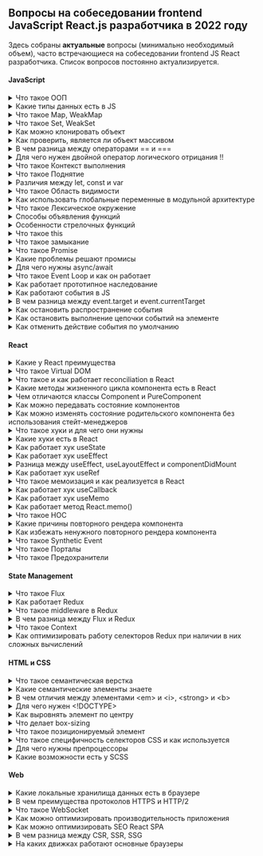 ## Вопросы на собеседовании frontend JavaScript React.js разработчика в 2022 году

Здесь собраны **актуальные** вопросы (минимально необходимый объем), часто встречающиеся на собеседовании frontend JS React разработчика.
Список вопросов постоянно актуализируется.

#### JavaScript

<details><summary>Что такое ООП</summary>
<br/>

Общий принцип ООП заключается в разделении задач и ответственностей по сущностям.
Сущности создаются в коде как объекты. При этом каждая из них объединяет некую информацию (*свойства*) и действия (*методы*), которые может выполнять.

Ключевые принципы ООП:
1. **Наследование** – это возможность создавать классы на основе других классов. С помощью этого принципа можно определять родительский класс (с нужными свойствами и методами), а затем дочерний класс, который будет наследовать от родителя все свойства и методы.
2. **Инкапсуляция** — это размещение в одном компоненте данных и методов, которые с ними работают. Обеспечивает механизм сокрытия, позволяющий разграничивать доступ к различным компонентам программы.
3. **Абстракция** — это использование только значимых характеристик объекта, которые с достаточной точностью представляют его в данной системе, исключая из рассмотрения незначимые.
4. **Полиморфизм** — это механизм, позволяющий использовать один и тот же участок программы с различными типами в различных контекстах. Отражает способность сущностей возвращать разные значения, в зависимости от типов данных.
    - переменные, меняющие свое значение на значение другого типа;
    - объекты, обладающие свойствами, которые могут менять значение текущего типа на значение другого типа;
    - функции, принимающие аргументы различных типов.

</details>

<details><summary>Какие типы данных есть в JS</summary>
<br/>

**Примитивы** (примитивный тип данных) - это данные, которые не являются объектом и не имеют методов. Все примитивы неизменяемы (*immutable*).

В JS есть 7 примитивных типов данных:

1. **number** - используется как для целых, так и для дробных чисел.
Существуют специальные числовые значения `Infinity` (бесконечность) и `NaN` (not a number), также принадлежащие типу `number`.
2. **bigint** - содержит числа больше, чем 2<sup>53</sup> (или меньше, чем -2<sup>53</sup>), которые не может содержать тип `number`.
Чтобы создать значение типа `bigint`, необходимо добавить `n` в конец числового литерала.
3. **string** - строка.
4. **boolean** - логический тип данных, который может содержать одно из двух значений `true` или `false`.
5. **null** - тип данных, состоящий из единственного значения `null`, которое имеет смысл "*ничего*". 
Результат `typeof null == "object"` – это официально признанная ошибка в языке, которая сохраняется для совместимости.
6. **undefined** - тип данных, состоящий из одного единственного значения `undefined`, которое имеет смысл "*значение не присвоено*".
7. **symbol** - представляет собой уникальный идентификатор.

За исключением `null` и `undefined`, все примитивные значения имеют объектный аналог, который оборачивает значение примитивного типа: `String`, `Number`, `Boolean`, `Symbol`, которые, в свою очередь, имеют соответствующие методы. 

[Подробнее](https://developer.mozilla.org/ru/docs/Glossary/Primitive)

8. **object** - используется для коллекций данных и для объявления более сложных сущностей (функции, массивы и т.д.).

    `object` относится к ссылочному (*reference*) типу данных и содержит ссылку на ячейку в памяти, где непосредственно записаны данные. Эти данные, в отличие от примитивов, изменяемы (*mutable*).

[Подробнее](https://learn.javascript.ru/object)

</details>

<details><summary>Что такое Map, WeakMap</summary>
<br/>

1. **Объект `Map`** содержит *коллекцию* пар ключ-значение и запоминает исходный порядок вставки ключей. Главное отличие `Map` от `Object` в том, что `Map` позволяет использовать ключи любого типа. Объект `Map` - *итерируемый*.

Обход элементов `Map`:
```javascript
// перебор по элементам ключ/значение:
for (let item of myMap) console.log(item)
// перебор по ключам:
for (let item of myMap.keys()) console.log(item)
// перебор по значениям:
for (let item of myMap.values()) console.log(item)
// либо при помощи forEach:
myMap.forEach((value, key, map) => console.log(`${key}: ${value}`))
```
Преобразование из Object в Map:
```javascript
let myMap = new Map(Object.entries(myObj))
```
Преобразование Map в Object:
```javascript
let myObj = Object.fromEntries(myMap)
```

2. **Объект `WeakMap`** — это *коллекция* пар ключ-значение. В качестве ключей могут быть использованы ***только объекты***, а значения могут быть произвольных типов.
Ссылки на ключи-объекты в `WeakMap` являются *слабыми*, то есть если на объект, хранимый в `WeakMap` нет ни одной внешней ссылки, то сборщик мусора удалит эту пару.
Также это означает, что `WeakMap` не итерируем, так как нет возможности получить список текущих хранимых в `WeakMap` объектов. 

</details>

<details><summary>Что такое Set, WeakSet</summary>
<br/>

1. **Объекты `Set`** представляют *коллекции* значений, по которым можно выполнить обход в порядке вставки элементов. Значения всех элементов в Set ***уникальны***, то есть могут присутствовать только в одном экземпляре. Объект `Set` - *итерируемый*.

Обход элементов `Set`:
```javascript
for (let item of mySet) console.log(item)
// либо при помощи forEach:
mySet.forEach(value => console.log(value))
```
Преобразование из Array в Set:
```javascript
let mySet = new Set([1,2,3,4])
```
Преобразование Set в Array:
```javascript
let myArr = Array.from(mySet)
// либо с помощью spread оператора:
myArr2 = [...mySet]
```

2. **Объект `WeakSet`** - это *коллекция*, элементами которой могут быть ***только объекты***. Каждый объект может быть добавлен в `WeakSet` только один раз. 
Ссылки на эти объекты в `WeakSet` являются *слабыми*, то есть если на объект, хранимый в `WeakSet` нет ни одной внешней ссылки, то сборщик мусора удалит этот объект.
Также это означает, что `WeakSet` не итерируем, так как нет возможности получить список текущих хранимых в `WeakSet` объектов.   

</details>

<details><summary>Как можно клонировать объект</summary>
<br/>

1. Использовать метод `Object.assign()`:
```javascript
const cloneObj = Object.assign({}, originObj)
```
2. Использовать `spread` оператор `...`:
```javascript
const cloneObj = {...originObj}
```

Но эти подходы не позволяют выполнить глубокое клонирование. Поэтому, если нужно клонировать объект со вложенными объектами, можно:

3. Использовать метод какой-либо библиотеки, например `_.cloneDeep()` из JavaScript-библиотеки `lodash`
4. Cделать это средствами встроенного объекта JSON:
```javascript
const cloneObj = JSON.parse(JSON.stringify(originObj))
```

`JSON` является независимой от языка спецификацией для данных, поэтому `JSON.stringify` пропускает некоторые специфические свойства объектов JavaScript, а именно:
- Свойства-функции (методы)
- Символьные ключи и значения
- Свойства, содержащие `undefined`

</details>

<details><summary>Как проверить, является ли объект массивом</summary>
<br/>

Для этого можно использовать встроенный метод `Array.isArray()`

</details>

<details><summary>В чем разница между операторами == и ===</summary>
<br/>

Разница между оператором `==` (абстрактное или нестрогое равенство) и оператором `===` (строгое равенство) состоит в том, что первый сравнивает значения после их преобразования или приведения к одному типу, а второй — без такого преобразования.

</details>

<details><summary>Для чего нужен двойной оператор логического отрицания !!</summary>
<br/>

Двойной восклицательный знак позволяет конвертировать любое выражение в логическое значение.
Если выражение, с точки зрения JS, истинно — после обработки его двойным восклицательным знаком будет возвращено `true`. В противном случае будет возвращено `false`.
```javascript
!!null            // false
!!undefined       // false
!!false           // false
!!true            // true
!!""              // false
!!"string"        // true
!!0               // false
!!1               // true
!!{}              // true
!![]              // true
```

</details>

<details><summary>Что такое Контекст выполнения</summary>
<br/>

**Контекст выполнения** (*Execution context*) – специальная внутренняя структура данных, которая содержит информацию, необходимую для отслеживания хода выполнения связанного с ним кода. 

Виды контекста в JavaScript:
1. Глобальный контекст (*Global execution context*), с которого начинается исполнение скрипта
2. Контекст выполнения вызова (*Calling execution context*) - начинается с момента входа в тело функции

Один вызов функции имеет ровно один контекст выполнения, связанный с ним. При этом в  каждый момент времени в Javascript активен только один контекст выполнения.
Поэтому Javascript называют *однопоточным*, имея ввиду, что только одна инструкция исполняется в каждый момент времени.

Браузеры отслеживают контекст выполнения с помощью *стека выполнения*.

**Стек выполнения** (*стек вызовов*, *call stack*) - это структура данных, которая используется для хранения контекстов выполнения, создаваемых в ходе работы кода. 
Стек выполнения действует по принципу "*первый вошедший уходит последним*" (*Last In First Out*, *LIFO*), то есть последний объект, добавленный на стек, окажется на его вершине и будет предоставлен первым при извлечении объекта. Добавлять объекты можно только на вершину стека, и удалять их можно только с вершины.

Активный контекст выполнения находится на вершине стека. Он снимается со стека, когда выполнение кода активного контекста завершается, и выполнение продолжается в коде предыдущего контекста, который перемещается на вершину стека.

Каждый контекст выполнения содержит в себе следующие компоненты состояния:
- `LexicalEnvironment` (*Лексическое окружение*), которое содержит переменные и функции и используется для сопоставления идентификаторов (ссылок) внутри контекста выполнения (т.е. идентификаторы в лексическом окружении — это имена сущностей, таких как переменные и функции)
- `VariableEnvironment` (*Окружение переменных*) - таблица, связанная с лексическим окружением, в которой в качестве ключей занесены все имена переменных, используемые в инструкциях объявления переменных.
- `ThisBinding` -  значение `this`, связанное с этим контекстом выполнения.

</details>

<details><summary>Что такое Поднятие</summary>
<br/>

**Поднятие** (*Hoisting*) - это ***механизм выделения памяти*** для объявлений функций и переменных в *стадии создания* (*creation phase*) *контекста выполнения*.

> JavaScript *поднимает* ***только*** объявления, а не инициализацию.

</details>

<details><summary>Различия между let, const и var</summary>
<br/>

|                                       | **var**                       | **let** | **const** |
|--------------------------------------:|-------------------------------|---------|-----------|
| **область видимости**                 | функциональная                | блочная | блочная   |
| **можно объявлять заново**            | да                            | нет     | нет       |
| **можно обновлять**                   | да                            | да      | нет       |
| **поднимается (hoisting)**            | да                            | да      | да        |
| **инициализируется при поднятии**     | как `undefined`               | нет     | нет       |
| **можно объявлять без инициализации** | да                            | да      | нет       |

</details>

<details><summary>Что такое Область видимости</summary>
<br/>

**Область видимости** (*Scope*) — это набор правил для хранения и поиска переменных и функций по их идентификатору. Область видимости ***определяет доступность переменных*** в текущем контексте выполнения.

Области видимости могут быть многоуровневыми, при этом действует правило: дочерние области имеют доступ к родительским областям, но не наоборот.

В процессе движения от дочернего окружения к родительскому, области видимости складываются в *цепочку областей видимости* (*Scope Chain*).

Типы областей видимости:
1. **Глобальная область видимости** — переменные и функции, объявленные в *глобальном контексте выполнения*, имеют глобальную область видимости и доступны из любого места в коде (не актуально для *модульной* архитектуры кода).
2. **Локальные области видимости:**
- **Функциональная область видимости** (область видимости функции) — переменные, функции и параметры, объявленные внутри функции, доступны только внутри этой функции.
- **Блочная область видимости** — переменные (объявленные с помощью ключевых слов `let` и `const`) внутри блока `{ }`, доступны только внутри него.
3. **Модульная область видимости** - частные переменные (которые не экспортируются) доступны только внутри модуля (*ES6 modules*).

Область видимости — это механизм *инкапсуляции* для блоков кода, функций и модулей.

</details>

<details><summary>Как использовать глобальные переменные в модульной архитектуре</summary>
<br/>

1. С помощью *DefinePlugin* для webpack
2. Объявлять *переменные окружения* (*Environment Variables*) в файле `.env`

</details>

<details><summary>Что такое Лексическое окружение</summary>
<br/>

**Лексическое окружение** - это специальный внутренний объект `LexicalEnvironment`, который создается при ***вызове*** функции. Все аргументы, локальные функции и переменные являются свойствами этого объекта. Процесс инициализации выполняется в том же порядке, что и для *глобального объекта*, который, является частным случаем лексического окружения.

Лексическое окружение состоит из таблицы символов и ссылки на *внешнее лексическое окружение* (`null` для глобального окружения, т.к. глобальное окружение не имеет внешнего окружения):

1. `Environment Record` (*record*) – объект, в котором как свойства хранятся значения всех локальных переменных (а также некоторая другая информация, такая как значение `this`).
2. `[[Scope]]` (*outer*) – ссылка на *внешнее лексическое окружение* – то есть то, которое соответствует коду снаружи от текущих фигурных скобок.

Объекты `LexicalEnvironment` и `Scope` являются внутренними служебными объектами, они скрыты от прямого доступа.

Каждый *контекст выполнения* имеет лексическое окружение, которое  хранит переменные и их значения, а также имеет ссылку на *внешнее окружение*. 
Лексическим окружением может быть:
- Глобальное окружение (*Global environment*)
- Окружение модуля
- Окружение функции (созданное в процессе её вызова).

Новое лексическое окружение создаётся для ***каждого*** нового *контекста выполнения*.

</details>

<details><summary>Способы объявления функций</summary>
<br/>

1. **Function Declaration** (*объявление функции*) - "классическое" объявление функции. Объявляется отдельной конструкцией в основном потоке кода посредством служебного слова `function`. 
```javascript
function sum(a, b) {
  return a + b;
}
```
2. **Function Expression** (*функциональное выражение*) - функция, созданная внутри другого выражения или синтаксической конструкции. Такая функция может быть *анонимной*.
```javascript
let sum = function(a, b) {
  return a + b;
}
```
> Анонимные функции чаще всего используются в качестве функций обратных вызовов (*callback*), но лучшей практикой считается использование *именованных* функций.

Важное отличие *Function Expression* от *Function Declaration* в том, ***когда*** создается функция движком JS:
- *Function Declaration* обрабатываются перед выполнением блока кода. Они видны во всём блоке.
- *Function Expression* создаются только когда поток выполнения достигает их.
3. **Arrow Function** (*стрелочная функция*) - имеет более короткий синтаксис и особую лексику `this`. Стрелочные функции *анонимны*.
```javascript
let func = (a, b) => a + b
```
4. **IIFE** (*Immediately Invoked Function Expression*, *немедленно вызываемое функциональное выражение*) - способ функционального выражения, не засоряющего внешнюю область видимости, т.к. функция обрабатывается и вызывается сразу, когда поток выполнения достигает ее. 

    Первая окружающая пара `( )` делает функцию выражением, а вторая `()` выполняет функцию:
```javascript
(function foo(){ .. })()
// или
(function foo(){ .. }())
// также возможны варианты:
!function foo(){ .. }()
// и
+function foo(){ .. }()
```
IIFE в настоящее время считается устаревшим и не рекомендуется к использованию.

5. Объявление функции через **конструктор** `new Function` создает функцию полностью "на лету" из строки, переданной во время выполнения.
```javascript
let func = new Function('a', 'b', 'return a + b')
```
    
Конструктор позволяет превратить любую строку в функцию. Например, можно получить новую функцию с сервера и затем выполнить её:
```javascript
let str = ... код, полученный с сервера динамически ...
let func = new Function(str);
func();
```

</details> 

<details><summary>Особенности стрелочных функций</summary>
<br/>

1. Более лаконичный (краткий) синтаксис
2. Отсутствие псевдомассива `arguments`. 
    Решается путём сочетания стрелочной функции с `rest` оператором:
```javascript
const foo = (...props) => console.log(props)
 ```
3. *Лексический* `this`, значение которого наследуются из `this` окружающего контекста.
4. Не могут использоваться:
    - в качестве *конструкторов* (с оператором `new`)
    - для создания *генераторов*
5. Всегда ***анонимны***, в результате чего:
    - нельзя отследить имя функции или точный номер строки, где произошла ошибка
    - нет самопривязки, т.е. функция не может ссылаться на саму себя (например, рекурсия, обработчик событий, который необходимо отменить, не сработают)

[Подробнее](https://developer.mozilla.org/ru/docs/Web/JavaScript/Reference/Functions/Arrow_functions)

</details> 

<details><summary>Что такое this</summary>
<br/>

`this` — это ключевое слово, которое имеет значение, зависящее от *контекста*, в котором оно применяется.

В *глобальном контексте выполнения* (за пределами каких-либо функций) `this` ссылается на *глобальный объект* вне зависимости от режима (строгий или нестрогий).

В пределах функции значение `this` зависит от того, каким образом вызвана функция.

Когда функция вызывается как метод объекта, используемое в этой функции ключевое слово `this` принимает значение объекта, по отношению к которому вызван метод.

В стрелочных функциях, `this` привязан к окружению, в котором была создана функция.

Когда функция используется как обработчик событий, `this` присваивается элементу с которого начинается событие.

[Подробнее](https://developer.mozilla.org/ru/docs/Web/JavaScript/Reference/Operators/this)

</details>

<details><summary>Что такое замыкание</summary>
<br/>

**Замыкание** (*closure*) — это комбинация функции и *лексического окружения*, в котором эта функция была *определена*.

Иначе говоря, замыкание — это когда функция умеет запоминать и имеет доступ к *лексической области видимости* даже тогда, когда эта функция выполняется вне своей лексической области видимости.

Все функции в JS изначально являются замыканиями, т.к. при выполнении любой функции, создается внутренний служебный объект `Lexical Environment`, который содержит информацию о *локальных переменных* функции и ссылку на *внешнее лексическое окружение*.
Исключением являются функции созданные через *конструктор* `new Function`, т.к. их ссылка на *внешнее лексическое окружение* всегда ссылается на *глобальное окружение*.

Замыкания часто используются в JS для обеспечения конфиденциальности данных объекта, в обработчиках событий и функциях обратного вызова, а также в других шаблонах функционального программирования.

Когда обычная функция завершает свое выполнение, то, если на её переменные не осталось ссылок, место в памяти, которое она занимала, очищается сборщиком мусора (*garbage collector*).
При замыкании внутренняя функция может использовать переменные из внешней функции, что препятствует удалению внешней функции из памяти (*стека выполнения*), то есть внешняя переменная "замыкается" внутренней функцией.

Замыкание позволяет:
- ограничить доступ к данным (ограничить их область видимости)
- создать своеобразное автономное хранилище данных

[Подробнее](https://learn.javascript.ru/closure)

</details>

<details><summary>Что такое Promise</summary>
<br/>

**Promise** – это специальный объект, который содержит своё состояние. Объект `Promise` используется для отложенных и асинхронных вычислений.

При создании промис находится в ожидании (pending), а затем может стать исполненным (fulfilled), вернув полученный результат (значение), или отклонённым (rejected), вернув причину отказа:
- `pending` (*ожидание*) - начальное состояние, не исполнен и не отклонён
- `fulfilled` (*исполнено*) - операция завершена успешно
- `rejected` (*отклонено*) - операция завершена с ошибкой

Объект `Promise` создаётся при помощи ключевого слова `new` и своего *конструктора*:
```javascript
new Promise(executor)
new Promise(function(resolve, reject) { ... });
```
Функция `executor` с двумя аргументами `resolve` и `reject` описывает выполнение какой-то асинхронной работы, по завершении которой необходимо вызвать *колбэк-функцию* `resolve` или `reject`. Возвращаемое значение функции `executor` игнорируется.

В классе `Promise` есть 6 статических методов:

1. `Promise.all(iterable)` – ожидает ***исполнения всех*** промисов или отклонения любого из них. Возвращает *промис*, который исполнится после исполнения всех промисов в `iterable`. В случае, если любой из промисов будет отклонён, `Promise.all` будет также отклонён.
2. `Promise.allSettled(iterable)` – ожидает ***завершения всех*** полученных промисов (как исполнения так и отклонения). Возвращает *промис*, который исполняется когда все полученные промисы завершены (исполнены или отклонены), содержащий массив результатов исполнения полученных промисов.
3. `Promise.race(iterable)` – ожидает ***исполнения или отклонения любого*** из полученных промисов. Возвращает *промис*, который будет исполнен или отклонён с результатом исполнения первого исполненного или отклонённого промиса из `iterable`.
4. `Promise.any(iterable)` - ожидает ***исполнения любого*** из полученных промисов. Возвращает *промис* со значением первого выполненного промиса.
5. `Promise.resolve(value)` – возвращает *промис*, исполненный с результатом `value`.
6. `Promise.reject(error)` – возвращает *промис* с ошибкой `error`.

Для обработки результатов выполнения промисов используются следующие методы класса `Promise`:
1. `p.then(onFulfilled, onRejected)` - может принимать два аргумента: колбэк-функции для случаев выполнения и отклонения промиса. `onFulfilled` представляет функцию, которая выполняется при успешном завершении промиса и в качестве параметра получает переданные в `resolve()` данные. `onRejected` представляет функцию, которая выполняется при возникновении ошибки и в качестве параметра получает переданные в `reject()` данные. Функция `then()` также возвращает *промис*.
2. `p.catch(onRejected)` - в качестве параметра принимает *обработчик ошибки*. Параметром этой функции-обработчика является то значение, которое передается в `reject()`. Метод `catch()` также возвращает *промис* и работает только в случае отклонения промиса.
3. `p.finally(onFinally)` - в качестве параметра принимает функцию, которая будет выполнена, когда промис будет завершен (вне зависимости успешно или с ошибкой). Метод `finally()` возвращает *промис*.

[Подробнее](https://habr.com/ru/post/501702/)

</details>

<details><summary>Какие проблемы решают промисы</summary>
<br/>

1. Предотвращают ад колбеков (*callback hell*)
2. Позволяют выполнять асинхронный код как последовательно, так и параллельно
3. Конструкция `try-catch` (в `async/await`), в отличие от метода `catch()` объекта `Promise`, позволяет обработывать не только ошибки внутри асинхронных операций, но и вызовы исключений и программные ошибки

</details>

<details><summary>Для чего нужны async/await</summary>
<br/>

Оператор `async` определяет ***асинхронную функцию***, в которой, как предполагается, будет выполняться одна или несколько асинхронных задач.
Оператор `await` ставится внутри асинхронной функции, ***перед вызовом асинхронной операции***, которая представляет объект `Promise`:
```javascript
async function название_функции(){
  await асинхронная_операция()
}
```

Оператор `await` приостанавливает выполнение асинхронной функции, пока объект `Promise` не возвратит результат. Оператор `await` может использоваться только внутри функции, к которой применяется оператор `async`.

Благодаря оператору `await` больше нет надобности вызывать у промиса метод `then()`. А результат, который возвращает `Promise`, можно получить и присвоить константе или переменной.

Для обработки ошибок, которые могут возникнуть в процессе вызова асинхронной операции применяется конструкция `try-catch`.

</details>

<details><summary>Что такое Event Loop и как он работает</summary>
<br/>

**Цикл событий** (*Event Loop*) - это механизм, который отвечает за выполнение кода, сбора и обработки событий и выполнение подзадач из очереди.

Вызов любой функции создаёт *контекст выполнения* (*Execution Context*). При вызове вложенной функции создаётся новый контекст, который сохраняется перед старым в специальной структуре данных - *стеке вызовов* (*Call Stack*). После выполнения фукнкции, она удаляется из стека.
Когда стек полностью освобождается, то следующая задача извлекается из *очереди задач* и обрабатывается.

В цикле событий существует два типа очередей: **очередь (макро)задач** (*(macro)task queue*) и **очередь микрозадач** (*microtask queue*).

- **Макрозадачи**: Web API functions - `setTimeout`, `setInterval`, `setImmediate`, events, etc.
- **Микрозадачи**: `Promise` callback, async functions, `process.nextTick`, `queueMicrotask`

> **Очередь** (*queue*) — структура данных, в которой элементы упорядочены так, что первый попавший в очередь элемент покидает её первым.

Задачи в цикле событий имеют следующий приоритет:
1. Сначала выполняются функции, находящиеся в стеке вызовов (*основной поток*). Значения, возвращаемые этими функциями, удаляются из стека.
2. После освобождения стека в него одна за другой помещаются и выполняются микрозадачи, пока они не закончатся.
3. Выполняется (при необходимости) render
4. После освобождения стека и очереди микрозадач, цикл событий берет **одну**, первую в очереди макрозадачу, передает ее в стек и идет дальше по циклу.

Функции Web API попадают сначала в среду выполнения браузера, откуда, после выполнения соответствующих условий (отсчета таймера или действий пользователя) направляются в очередь макрозадач.

[Подробнее](https://habr.com/ru/post/501702/)

</details>

<details><summary>Как работает прототипное наследование</summary>
<br/>

В JS объекты имеют специальное скрытое свойство `[[Prototype]]`, которое либо равно `null`, либо ссылается на другой объект.

При обращении к свойству или методу объекта сначала происходит поиск этого свойства у самого объекта. 
В случае неудачи поиск перенаправляется в его прототип, затем в прототип прототипа и так далее, пока искомое свойство не будет найдено, либо пока не закончится цепочка прототипов.

</details> 

<details><summary>Как работают события в JS</summary>
<br/>

Стандарт [DOM Events](https://www.w3.org/TR/DOM-Level-3-Events/) описывает 3 фазы прохода события:

1. **Фаза погружения** (*capturing phase*) – событие сначала идёт сверху вниз, от корня документа (объекта `window`) к самому глубоко вложенному элементу, на котором оно произошло `event.target`.
2. **Фаза цели** (*target phase*) – событие достигло целевого(исходного) элемента `event.target`.
3. **Фаза всплытия** (*bubbling stage*) – событие всплывает до корневого элемента.

По умолчания события ловятся на стадии всплытия. Чтобы поймать событие на стадии погружения, нужно использовать третий аргумент обработчика событий `capture` со значением `true`:
```javascript
elem.addEventListener(event, callback, true)
```

[Подробнее](https://learn.javascript.ru/bubbling-and-capturing)

</details> 

<details><summary>В чем разница между event.target и event.currentTarget</summary>
<br/>

- `event.target` – самый глубокий элемент, на котором ***произошло*** событие.
- `event.currentTarget` – элемент, на котором ***навешен*** обработчик произошедшего события.

</details>

<details><summary>Как остановить распространение события</summary>
<br/>

`event.stopPropagation()` прекращает дальнейшую передачу текущего события.

</details>

<details><summary>Как остановить выполнение цепочки событий на элементе</summary>
<br/>

Если несколько обработчиков прикреплены к одному и тому же элементу с одинаковым типом события, тогда они будут вызваны в порядке своего добавления.
Если один из этих обработчиков вызовет `event.stopImmediatePropagation()` тогда события оставшихся обработчиков вызваны не будут.

</details>

<details><summary>Как отменить действие события по умолчанию</summary>
<br/>

Метод `event.preventDefault()` сообщает `User agent`, что если событие не обрабатывается явно, его действие по умолчанию не должно выполняться так, как обычно.

</details>

#### React

<details><summary>Какие у React преимущества</summary>
<br/>

- повышает производительность приложения
- можно легко использовать на клиенте и сервере
- благодаря *JSX*, код легко читается
- React легко интегрируется с Meteor, Angular и другими фреймворками
- используя React, писать тестовые примеры пользовательского интерфейса очень просто

</details>

<details><summary>Что такое Virtual DOM</summary>
<br/>

**Виртуальный DOM** (*Virtual DOM*) — это концепция программирования, в которой идеальное или «виртуальное» представление пользовательского интерфейса хранится в памяти и синхронизируется с «настоящим» DOM при помощи библиотеки, такой как *ReactDOM*. Этот процесс называется *согласованием* (*reconciliation*).

*Виртуальный DOM* представляет собой дерево узлов, которое рассматривает элементы, их атрибуты и содержимое как объекты и их параметры. Функция рендеринга React создает дерево узлов из компонентов React. Затем он обновляет дерево в ответ на изменения в модели данных, вызванные различными действиями, выполняемыми пользователем или системой.

</details>

<details><summary>Что такое и как работает reconciliation в React</summary>
<br/>

**Согласование** (*reconciliation*) - это механизм сравнения и обновления деревьев *Virtual DOM*.

При сравнении двух деревьев первым делом React сравнивает два корневых элемента. Когда корневые элементы имеют различные типы, React уничтожает старое дерево и строит новое с нуля. При уничтожении дерева старые DOM-узлы удаляются.

При сравнении двух React DOM-элементов одного типа, React смотрит на атрибуты обоих, сохраняет лежащий в основе этих элементов DOM-узел и обновляет только изменённые атрибуты. Экземпляр компонента остаётся прежним, поэтому его состояние сохраняется между рендерами.

После обработки DOM-узла React рекурсивно проходится по дочерним элементам.

Для повышения эффективности сравнения элементов, можно использовать *ключи* (атрибут `key`). Когда у дочерних элементов есть ключи, React использует их, чтобы сопоставить потомков исходного дерева с потомками последующего дерева.

[Подробнее](https://ru.reactjs.org/docs/reconciliation.html)

</details>

<details><summary>Какие методы жизненного цикла компонента есть в React</summary>
<br/>

**Монтирование**
  
При создании экземпляра компонента и его вставке в DOM, следующие методы вызываются в установленном порядке:

1. `constructor()`
2. `static getDerivedStateFromProps()`
3. `render()`
4. `componentDidMount()`

**Обновление**

Обновление происходит при изменении *пропсов* или *состояния*. Следующие методы вызываются в установленном порядке при повторном рендере компонента:

1. `static getDerivedStateFromProps()`
2. `shouldComponentUpdate()`
3. `render()`
4. `getSnapshotBeforeUpdate()`
5. `componentDidUpdate()`

**Размонтирование**

Этот метод вызывается при удалении компонента из DOM:

1. `componentWillUnmount()`

**Обработка ошибок**

Следующие методы вызываются, если произошла ошибка в процессе рендеринга, методе жизненного цикла или конструкторе любого дочернего компонента:

1. `static getDerivedStateFromError()`
2. `componentDidCatch()`

[Подробнее](https://ru.reactjs.org/docs/react-component.html#the-component-lifecycle)

</details>

<details><summary>Чем отличаются классы Component и PureComponent</summary>
<br/>

Отличие заключается в том, что `React.Component` не реализует метод `shouldComponentUpdate()`, а `React.PureComponent` реализует его поверхностным сравнением пропсов и состояния.

Если метод `render()` React-компонента всегда рендерит одинаковый результат при одних и тех же пропсах и состояниях, для повышения производительности в некоторых случаях можно использовать `React.PureComponent`.

</details>

<details><summary>Как можно передавать состояние компонентов</summary>
<br/>

1. Через `props`
2. [Context API](https://ru.reactjs.org/docs/context.html)
3. Использовать *стейт-менеджер*, например, Redux, MobX, Effector

</details>

<details><summary>Как можно изменять состояние родительского компонента без использования стейт-менеджеров</summary>
<br/>

Передать в дочерний компонент функцию изменения состояния:

```javascript
function ParentComponent() {
  const [state, setState] = useState()
  return <ChildComponent setParentState={setState} />
}
```

</details>

<details><summary>Что такое хуки и для чего они нужны</summary>
<br/>

**Хук** — это функция javascript, которая позволяют работать с локальными состояниями и методами жизненного цикла компонента, без написания классов.
Хуки должны вызываться ***на верхнем уровне*** в функциях или других пользовательских обработчиках React.

Хуки позволяют извлечь логику состояния из компонента, чтобы её протестировать или повторно использовать, не затрагивая дерево компонентов при этом.

В некоторых случаях классовые компоненты невозможно разбить на более мелкие, потому что логика состояния раскидана повсюду. Такие компоненты сложно тестировать. 
Чтобы решить эту проблему, хуки позволяют разбить один компонент на маленькие функции по их назначению (например, подписке или загрузке данных), а не на основе методов жизненного цикла.

Использование хуков сокращает количество концепций, необходимых при разработке приложений React, так что нам не нужно постоянно переключаться между функциями, классами или элементами, чтобы выполнять аналогичные задачи; хуки предлагают нам однородность в экосистеме.

Жизненный цикл React был значительно упрощен за счет использования хуков, так что методы жизненного цикла классов `componentDidMount`, `componentDidUpdate` и `componentWillUnmount` суммированы в одном хуке `useEffect`, который действует как все три.

Классовые компоненты могут приводить к ненамеренным паттернам, сводящим оптимизации на нет. Классы плохо минифицируются, а горячая перезагрузка (*hot reloading*) ненадёжна и часто ломает их.
Чтобы решить эти проблемы, хуки позволяют использовать больше возможностей React без написания классов.

</details>

<details><summary>Какие хуки есть в React</summary>
<br/>

Основные хуки
- `useState`
- `useEffect`
- `useContext`

Дополнительные хуки
- `useReducer`
- `useCallback`
- `useMemo`
- `useRef`
- `useImperativeHandle`
- `useLayoutEffect`
- `useDebugValue`
- `useDeferredValue`
- `useTransition`
- `useId`

Library Hooks
- `useSyncExternalStore`
- `useInsertionEffect`

</details>

<details><summary>Как работает хук useState</summary>
<br/>

`useState` используется чтобы наделить функциональный компонент внутренним состоянием. React будет хранить это состояние между рендерами.

Хук `useState` возвращает новый *state* и функцию для его обновления.
```javascript
const [state, setState] = useState(initialState)
```
В качестве аргумента `useState` принимает первоначальное значение *стейта*, которое будет применено при первом рендеринге.

[Подробнее](https://ru.reactjs.org/docs/hooks-state.html)

</details>

<details><summary>Как работает хук useEffect</summary>
<br/>

`useEffect` позволяет выполнять побочные эффекты (загрузка данных, оформление подписки, изменение DOM вручную и т.д.) из функционального компонента ***после*** завершенного рендеринга. Он выполняет ту же роль, что и `componentDidMount`, `componentDidUpdate` и `componentWillUnmount` в React-классах, объединив их в единый API.

`useEffect` принимает функцию, которая содержит императивный код, возможно, с эффектами.
```javascript
useEffect(() => {
  // этот код будет выполнен при монтировании компонента (componentDidMount)
  // а также после обновления любого элемента из массива зависимостей (componentDidUpdate)
  return () => {
    // этот код будет выполнен при размонтировании компонента (componentWillUnmount)
    // а также до обновления любого элемента из массива зависимостей (componentWillUpdate)
    // очистка эффекта применятся опционально
  };
}, [dep1, dep2]) // Зависимости для условного срабатывания эффекта (опционально)
```
По умолчанию эффект будет срабатывать после каждого рендеринга. 
В качестве второго аргумента в `useEffect` можно передать список зависимостей из области видимости компонента, при изменении которых должен срабатывать эффект. 
Если указать пустой список `[]`, то эффект сработает только один раз при монтировании (размонтировании) компонента.

[Подробнее](https://ru.reactjs.org/docs/hooks-effect.html)

</details>

<details><summary>Разница между useEffect, useLayoutEffect и componentDidMount</summary>
<br/>

- Хук `useEffect` - *асинхронный* и переданная в него функция будет запускаться во время отложенного события ***после*** разметки и отрисовки в браузере.
- Хук `useLayoutEffect` - *синхронный* и переданная в него функция будет запускаться после разметки и ***перед*** тем, как браузер получит шанс осуществить отрисовку.
- `componentDidMount` и `componentDidUpdate` запускаются в той же фазе, что и `useLayoutEffect`.

`useLayoutEffect` и `componentDidMount`, в отличие от `useEffect` блокируют отрисовку в браузере.

</details>

<details><summary>Как работает хук useRef</summary>
<br/>

`useRef` возвращает изменяемый *ref-объект*, свойство `.current` которого инициализируется переданным аргументом (`initialValue`). Возвращённый объект будет сохраняться в течение всего времени жизни компонента.

Обычный случай использования — это доступ к потомку в императивном стиле:

```javascript
function TextInputWithFocusButton() {
  const inputEl = useRef(null);
  const onButtonClick = () => {
    // `current` указывает на смонтированный элемент `input`
    inputEl.current.focus();
  };
  return (
    <>
      <input ref={inputEl} type="text" />
      <button onClick={onButtonClick}>Установить фокус на поле ввода</button>
    </>
  );
}
```

`useRef` удобен для сохранения любого мутируемого значения. Мутирование свойства `.current` не вызывает повторный рендер.

[Подробнее](https://ru.reactjs.org/docs/hooks-reference.html#useref)

</details>

<details><summary>Что такое мемоизация и как реализуется в React</summary>
<br/>

**Мемоизация** — это сохранение результатов выполнения функций для предотвращения повторных вычислений. 
Это один из способов оптимизации, применяемый для увеличения скорости выполнения программ. 
Перед вызовом функции проверяется, вызывалась ли функция ранее:

- если не вызывалась, то функция вызывается, и результат её выполнения сохраняется;
- если вызывалась, то используется сохранённый результат.

Для этого используются хуки `useCallback`, `useMemo` и метод `React.memo()`.

</details>

<details><summary>Как работает хук useCallback</summary>
<br/>

Хук `useCallback` возвращает ***мемоизированный колбэк***.
```javascript
const memoizedCallback = useCallback(() => doSomething(a, b), [a, b])
```

Хук `useCallback` получает встроенный колбэк и массив зависимостей и возвращает мемоизированную версию колбэка, который изменяется только если изменяются значения одной из зависимостей. 
Это полезно при передаче колбэков оптимизированным дочерним компонентам, которые полагаются на равенство ссылок для предотвращения ненужных рендеров (например, `shouldComponentUpdate` или `React.memo()`).

> `useCallback(fn, deps)` — это эквивалент `useMemo(() => fn, deps)`

[Подробнее](https://ru.reactjs.org/docs/hooks-reference.html#usecallback)

</details>

<details><summary>Как работает хук useMemo</summary>
<br/>

Хук `useMemo` возвращает ***мемоизированное значение***.
```javascript
const memoizedValue = useMemo(() => computeExpensiveValue(a, b), [a, b])
```

Хук `useMemo` получает *создающую* функцию и массив зависимостей и будет повторно вычислять мемоизированное значение только тогда, когда значение какой-либо из зависимостей изменилось. 
Эта оптимизация помогает избежать дорогостоящих вычислений при каждом рендере.

> `useMemo(() => fn, deps)` — это эквивалент `useCallback(fn, deps)`

[Подробнее](https://ru.reactjs.org/docs/hooks-reference.html#usememo)

</details>

<details><summary>Как работает метод React.memo()</summary>
<br/>

**`React.memo`** — это *компонент высшего порядка* (*HOC*), который сравнивает существующее и новое значение пропсов обернутого компонента, тем самым, решая, нужно ли перерендерить компонент.

Метод используется для *мемоизации* компонентов при ***неменяющихся пропсах***. В этом случае React будет использовать результат последнего рендера, избегая повторного рендеринга.

Бывает полезно использовать `React.memo()` на родительском компоненте, чтобы остановить каскадный рендер всех дочерних компонентов.

```javascript
const MyComponent = React.memo(function MyComponent(props) {
  /* рендер с использованием пропсов */
})
// либо
function MyComponent(props) {
  /* рендер с использованием пропсов */
}
export default React.memo(MyComponent)
```

`React.memo` затрагивает только изменения пропсов. Если функциональный компонент обёрнут в `React.memo` и использует `useState`, `useReducer` или `useContext`, он будет повторно рендериться при изменении *состояния* или *контекста*.

По умолчанию он поверхностно сравнивает вложенные объекты в объекте `props`. Если нужно контролировать сравнение, то можно передать свою функцию сравнения в качестве второго аргумента.

```javascript
function MyComponent(props) {
  /* рендер с использованием пропсов */
}
function areEqual(prevProps, nextProps) {
  /*
  возвращает true, если nextProps рендерит
  тот же результат что и prevProps,
  иначе возвращает false
  */
}
export default React.memo(MyComponent, areEqual)
```

В отличие от метода `shouldComponentUpdate()` для классовых компонентов, функция `areEqual` возвращает `true`, если пропсы равны, и значение `false`, если пропсы не равны. Это обратные значения для `shouldComponentUpdate`.

> `React.memo` является аналогом класса `React.PureComponent`, который реализует метод `shouldComponentUpdate()` в классовых компонентах.

</details>

<details><summary>Что такое HOC</summary>
<br/>

**Компонент высшего порядка** (*Higher-Order Component*) — это функция, которая принимает компонент и возвращает новый компонент.

[Подробнее](https://ru.reactjs.org/docs/higher-order-components.html)

</details>

<details><summary>Какие причины повторного рендера компонента</summary>
<br/>

1. Изменение `state` компонента
2. Изменение `props` компонента (стандартные методы мемоизации сравнивают ***ссылки*** на объекты `props`, поэтому при передаче через `props` объектов или функций, дочерний компонент будет повторно рендериться даже если `props` не изменился)
3. Перерендеривание родительского компонента влечет за собой перерендеривание всех вложенных компонентов

</details>

<details><summary>Как избежать ненужного повторного рендера компонента</summary>
<br/>

1. Для предотвращения лишнего рендера в классовых компонентах могут быть использованы:
    - `React.Component.shouldComponentUpdate` — метод жизненного цикла классового компонента, если он вернет `false`, то рендер не будет запущен.
    - `React.PureComponent` — класс, реализующий типовой `shouldComponentUpdate`.

2. Для предотвращения поворного рендера компонента из-за ссылок (объектов или функций) в пропсах, следует избегать случайной инициализации объекта или функции непосредственно в `props`.

> Данная особенность касается функциональных компонентов, так как экземпляр классового компонента и ссылки на его методы находятся в памяти и не меняются.

Чтобы в функциональном компоненте сохранить ссылки на объекты между рендерами (*мемоизация ссылок*), можно использовать хуки `useMemo()` и `useCallback()`.

3. Если в `Context` передан массив, или объект, то при его изменении, будет перерендерен каждый компонент, использующий данный `Context`. Даже если изменилась только часть объекта, которую непосредственно этот компонент не использует.

    Компонент, который находится под `Context Provider`, почти гарантированно должен использовать `React.memo()`.

4. Если компоненты используют `useSelector()`, можно обернуть некоторые из них в `React.memo()`, чтобы избежать лишних рендеров в данных деревьях компонентов.

[Подробнее](https://bxnotes.ru/conspect/lib/react/react-notes/rendering/)

</details>

<details><summary>Что такое Synthetic Event</summary>
<br/>

**SyntheticEvent** - это кроссбраузерная обёртка над нативным экземпляром события. У неё такой же интерфейс, как и у нативного события, включая методы `stopPropagation()` и `preventDefault()`. Эта обёртка помогает событиям работать одинаково во всех браузерах.

События *SyntheticEvent* вызываются на *фазе всплытия* (*bubbling*). Чтобы зарегистрировать событие на *фазе перехвата* (*capture*), нужно добавить `Capture` к имени события; например, вместо `onClick` будет `onClickCapture`.

[Подробнее](https://ru.reactjs.org/docs/events.html)

</details>

<details><summary>Что такое Порталы</summary>
<br/>

**Порталы** позволяют рендерить дочерние элементы в DOM-узел, который находится ***вне*** DOM-иерархии родительского компонента. Типовой случай применения порталов — когда в родительском компоненте заданы стили `overflow: hidden` или `z-index`, но нужно чтобы дочерний элемент визуально выходил за рамки своего контейнера. Например, диалоги, всплывающие карточки и всплывающие подсказки.

Создание портала:
```javascript
ReactDOM.createPortal(child, container)
```

[Подробнее](https://ru.reactjs.org/docs/portals.html)

</details>

<details><summary>Что такое Предохранители</summary>
<br/>

**Предохранители** (*Error Boundary*) — это компоненты React, которые отлавливают ошибки JavaScript в любом месте деревьев их дочерних компонентов, сохраняют их в журнале ошибок и выводят запасной UI вместо рухнувшего дерева компонентов. 
Предохранители отлавливают ошибки при рендеринге, в методах жизненного цикла и конструкторах деревьев компонентов, расположенных под ними.
Предохранители могут использоваться только в классовых компонентах.

[Подробнее](https://ru.reactjs.org/docs/error-boundaries.html)

</details>

#### State Management

<details><summary>Что такое Flux</summary>
<br/>

При разрастании приложения Facebook, используемая тогда архитектура *MVC* становилась все более нестабильной.
Количество *models* и *views* возросло, так как Facebook добавлял новый функционал, и взаимодействие между ними становилось труднее контролировать.
Для решения этой проблемы в 2014 году на замену *MVC* приходит *Flux*.

**Flux** представляет архитектуру приложений, которые используют React. 

*Flux* имеет 4 главных компонента:

- Диспетчер (*Dispatcher*)
- Хранилище (*Stores*)
- Представления (*Views*) (React компонент)
- Действие (*Action*)

Во *Flux* все изменения проходят через одно направление, через *Dispatcher* данных. *Store* не может быть изменено само по себе, и тот же самый принцип работает для других *Actions*. Изменения, которые необходимо внести, должны пройти через *Dispatcher*, через *Actions*.

</details>

<details><summary>Как работает Redux</summary>
<br/>

1. Приложение отправляет `action` с определенным свойством `type` в хранилище Redux, с помощью встроенного в `store` метода `dispatch()`
2. Хранилище получает `action` и передает его *редьюсеру*, с которым был инициализирован `state`, вместе с текущим состоянием `store`
3. В соответствии с `action type`, *редьюсер* копирует текущий `state`, модифицирует копию, а затем возвращает обновленный `state`, заменяя оригинал. 
4. Затем Redux уведомляет компоненты, подписанные на `store`, об обновлении `state` и они повторно перерендерятся.

</details>

<details><summary>Что такое middleware в Redux</summary>
<br/>

**Middleware** - это функции, которые последовательно вызываются в процессе обновления данных в хранилище. Ключевой особенностью мидлвара является то, что они компонуемы. Несколько мидлваров можно объединить вместе, где каждый мидлвар не должен знать, что происходит до или после него в цепочке.

Мидлвары используются в таких задачах, как логирование, оповещение об ошибках, работа с асинхронным API, маршрутизация.

Наиболее распространенным случаем использования мидлваров является поддержка асинхронных экшенов. Для этого используют такие библиотеки как ***redux-thunk*** или ***redux-saga***.

Любая мидлвара в Redux — это композиция из трех вложенных функций:
```javascript
const middleWare = (store) => (next) => (action) => { .. }
```

1. Внешняя функция. Именно она является мидлварой и передается в метод `applyMiddleware()`. Функция получает на вход объект `store`, который содержит методы `dispatch()` и `getState()` для работы с *флоу* Redux.
2. Первая вложенная функция. Её аргументом будет особая функция `next()`. Вызов этой функции в теле мидлвары с действием в качестве аргумента может прокидывать действие дальше по цепочке мидлвар. Но если `next()` вызван в последней мидлваре в цепочке (цепочка может состоять и из одной мидлвары), она диспатчит действие, отправляя его в редьюсер и вызывая обновление стейта.
3. Вторая вложенная функция. Это функция, замыкающая в себе действие `action` при его диспатчинге. Всякое действие в приложении, отправляемое в редьюсер, будет перехватываться мидлварой.

Для подключения мидлвары, при создании `store`, используется встроенный метод Redux `applyMiddleware()`:
```javascript
const store = createStore(
  reducer,
  /* preloadedState, */
  applyMiddleware(middleWare)
)
```

[Подробнее](https://rajdee.gitbooks.io/redux-in-russian/content/docs/api/applyMiddleware.html)

</details>

<details><summary>В чем разница между Flux и Redux</summary>
<br/>

|                | **Flux**                          | **Redux**                         |
|---------------:|-----------------------------------|-----------------------------------|
| **data flow**  | unidirectional (однонаправленный) | unidirectional (однонаправленный) |
| **store**      | multiple                          | single                            |
| **dispatcher** | singleton dispatcher              | no                                |
| **state**      | mutable                           | immutable                         |

</details>

<details><summary>Что такое Context</summary>
<br/>

**Context API** позволяет передавать данные через дерево компонентов без необходимости передавать пропсы на промежуточных уровнях.
Контекст разработан для передачи данных, которые можно назвать «глобальными» для всего дерева React-компонентов (например, текущий аутентифицированный пользователь, UI-тема или выбранный язык).

[Подробнее](https://ru.reactjs.org/docs/context.html)

</details>

<details><summary>Как оптимизировать работу селекторов Redux при наличии в них сложных вычислений</summary>
<br/>

Функция `connect()` создает *HOC*, который подписывает компонент на изменение хранилища, выполняет работу по `mapState()`, `mapDispatch()`, передает комбинированные свойства в компонент и контролирует, чтобы рендер вызывался при изменении свойств, на которые подписан компонент, а не при изменении любого свойства в хранилище.

`connect()` *HOC* предотвращает повторный рендеринг, аналогично `PureComponent` и `React.memo()`, если входные свойства не изменились. Но стоит помнить, что помимо собственных свойств, сюда добавляется `mapState()`, и если он возвратит новую ссылку, то это вызовет рендер.

</details>

#### HTML и CSS

<details><summary>Что такое семантическая верстка</summary>
<br/>

**Семантическая вёрстка** — подход к разметке, который опирается не на содержание сайта, а на ***смысловое предназначение*** каждого блока и логическую структуру документа.

Семантическая структура улучшает навигацию с помощью скринридеров, что решает проблему доступности сайтов для людей с ограниченными возможностями (*accessibility*).

Наличие семантической разметки страниц помогает поисковым ботам лучше понимать, что находится на странице, и в зависимости от этого ранжировать сайты в поисковой выдаче.

</details>

<details><summary>Какие семантические элементы знаете</summary>
<br/>

- `<article>` - определяет независимое, автономное содержимое, имеющее отдельный от основной части страницы смысл, желательно с заголовком.
- `<aside>` - представляет собой часть документа, чьё содержимое только косвенно связанно с основным содержимым документа. Чаще всего представлен в виде боковой панели, сносок или меток.
- `<details>` - указывает дополнительные сведения, которые пользователь может просматривать или скрывать по требованию.
- `<figcaption>` - определяет заголовок для `<figure>` элемента.
- `<figure>` - определяет автономное содержимое, например иллюстрации, диаграммы, фотографии, списки кодов и т.д.
- `<footer>` - указывает нижний колонтитул для документа или раздела; должен содержать сведения о содержащем его элементе. Нижний колонтитул обычно содержит автора документа, информацию об авторском праве, ссылки на условия использования, контактные данные и т.д. На одной странице может быть несколько футеров.
- `<header>` - задает заголовок для документа или раздела. Элемент должен использоваться в качестве контейнера для вступительного содержания. На одной странице может быть несколько хедеров.
- `<main>` - определяет основное содержимое документа, которое должно быть уникальным для всего документа.
- `<mark>` - определяет выделенный (цветом) текст.
- `<nav>` - определяет набор навигационных ссылок. Предназначен только для ***основного*** блока навигационных ссылок (то есть ссылки в футере оборачивать в него не нужно).
- `<section>` - раздел представляет собой тематическую группировку контента, обычно с заголовком.
- `<summary>` - определяет видимый заголовок для `<details>` элемента.
- `<table>` - определяет таблицу HTML.
- `<time>` - определяет читаемую человеком дату и время. Элемент также может использоваться для кодирования дат и времени в машинно-читаемом виде, чтобы агенты пользователей могли предлагать добавлять напоминания о днях рождения или запланированные события в календарь пользователя, а поисковые системы могут создавать более умные результаты поиска.

[Справочник HTML-элементов](https://html5css.ru/tags/default.php)

</details>

<details><summary>В чем отличия между элементами &lt;em&gt; и &lt;i&gt;, &lt;strong&gt; и &lt;b&gt; </summary>
<br/>

HTML элементы `<strong>` и `<em>` используются для семантического акцентирования текста, помимио визуального выделения. Скринридеры читают выделенный этими тегами текст с повышешенной интонацией.

Элементы `<b>` и `<i>` служат только для визуального выделения текста. 

</details>

<details><summary>Для чего нужен &lt;!DOCTYPE&gt;</summary>
<br/>

В HTML объявление типа документа тегом `<!DOCTYPE html>` - обязательная преамбула, расположенная в верхней части документа. 
Единственное предназначение тега - не допустить переключение браузера в режим совместимости (*quirks mode*) во время рендеринга документа.

</details>

<details><summary>Как выровнять элемент по центру</summary>
<br/>

1. Выравнивание по горизонтали:
    - для инлайн элементов поставить родителю свойство `text-align: center`
    - для блочных элементов применить элементу `margin: auto` (у элемента должна быть указана ширина)
    - если размер центрируемого элемента известен, а родителя – нет, присвоисть родителю `position:relative`, потомку `position:absolute; left:50%` и сместить влево на половину ширины потомка `margin-left:-<половина-ширины-потомка>`
    - создать `flex` контейнер с `justify-content:center` (или `align-items:center` для `flex-direction:column`)
2. Выравнивание по вертикали:
    - сделать элемент-родитель ячейкой таблицы при помощи `display:table-cell` или реальной таблицы, и поставить ему `vertical-align:middle`
    - если размер центрируемого элемента известен, а родителя – нет, присвоить родителю `position:relative`, потомку `position:absolute; top:50%` и приподнять на половину высоты потомка `margin-top:-<половина-высоты-потомка>`
    - если нужно отцентрировать одну строку в блоке, высота которого известна, поставить блоку `line-height: <высота>`
    - если высота родителя известна, а центрируемого элемента – нет, поставить `line-height` родителю во всю его высоту, а потомку поставить `display:inline-block`
    - создать `flex` контейнер с `align-items:center` (или `justify-content:center` для `flex-direction:row`)

[Подробнее](https://learn.javascript.ru/css-center)

</details>

<details><summary>Что делает box-sizing</summary>
<br/>

CSS свойство `box-sizing` определяет как вычисляется общая ширина и высота элемента. Может принимать 2 значения:
- `content-box` - это значение по умолчанию, определённое в CSS стандарте. Свойства `width` и `height` включают исключительно контент, и не включают `padding` и `border`
- `border-box` - свойства `width` и `height` включают контент, внутренний отступ и границы, но не включают внешний отступ, то есть внутренний отступ и граница будут внутри блока

</details>

<details><summary>Что такое позиционируемый элемент</summary>
<br/>

**Позиционируемый элемент** — это элемент, у которого *вычисленное* значение `position` является `relative`, `absolute`, `fixed` либо `sticky`. 
(Другими словами, это все, кроме `static`)
- **Относительно позиционируемый элемент** является элементом, *вычисленное* значение `position` которого является `relative`. 
Свойства `top`, `bottom`, `left` и `right` определяют смещение от его нормального положения.
- **Абсолютно позиционируемый элемент** — это элемент, чьё *вычисленное* значение `position` является `absolute` или `fixed`. 
`top`, `right`, `bottom` и `left` задают смещения от краёв содержащего блок элемента.
- **Элемент с липкой позицией** — это элемент, у которого значение *вычисленного* `position` является `sticky`. Он рассматривается как относительно позиционированный до тех пор, пока содержащий его блок не пересечёт указанный порог внутри его корня потока (или в контейнере, в котором он прокручивается), после чего он обрабатывается как «застрявший» до тех пор, пока не встретит противоположный край содержащего его блока.

</details>

<details><summary>Что такое специфичность селекторов CSS и как используется</summary>
<br/>

**Специфичность** представляет собой *вес*, придаваемый конкретному правилу CSS, в соответствии с которым, браузер определяет, какие именно стили из всего набора применить к элементу. Правило *каскада* «кто ниже, тот и выигрывает» при этом может нарушаться.

Типы селекторов по убыванию специфичности:

1. Ключевое слово `!important` насильно применяет свойство, после которого написано (не рекомендуется к применению)
2. ***Inline*** свойства в атрибуте `style` (перебивают свойства, написанные для этого элемента во внешних CSS-файлах или внутри тега `<style>`)
3. Селекторы по ***идентификатору***
4. Селекторы по ***классу***, селекторы по ***атрибуту*** и селекторы с ***псевдоклассами***
5. Селекторы по ***тегу***, селекторы с ***псевдоэлементами***

Комбинаторы `+`, `>`, `~`, универсальный селектор `*` и псевдокласс `:where()` веса не имеют.

Псевдоклассы `:is()`, `:has()` и `:not()` принимают вес наиболее специфичного селектора внутри скобок.

Вес селектора можно представить и рассчитать в виде трехзначной строки 0-0-0, каждое из значений которой представляет из себя количество селекторов, расположенных по уровню специфичности.

Например, `#block section > .list a` состоит из идентификатора (первая цифра), класса (вторая цифра) и двух тегов (последняя цифра). Вес селектора равен 1.1.2.

</details>

<details><summary>Для чего нужны препроцессоры</summary>
<br/>

**CSS препроцессор** (*CSS preprocessor*) - это надстройка над CSS, которая, с помощью новых синтаксических конструкций, добавляет ранее недоступные возможности для CSS, такие как: переменные, функции, миксины, вложенность и др.
Эти особенности облегчают работу с CSS: ускоряют написание, упрощают чтение кода и его дальнейшую поддержку.

Для использования CSS препроцессора нужно установить соответствующий CSS компилятор.

Несколько самых популярных CSS препроцессоров:
- SASS/SCSS (имеет 2 синтаксиса: SASS считается устревшим, SCSS - более близок к CSS)
- LESS
- Stylus

</details>

<details><summary>Какие возможности есть у SCSS</summary>
<br/>

- вложенные селекторы, ссылка `&` на родительский селектор
- импорты `@import`: целый, частичный или вложенный
- переменные `$`
- управляющие директивы `@if`, `@for`, `@each`, `@while`
- миксины `@mixin`
- функции `@function`
- расширения `@extend` - более лаконичная и безопасная замена БЭМ
- `@debug` - показывает значение переменной, имя файла и номер строки

</details>

#### Web

<details><summary>Какие локальные хранилища данных есть в браузере</summary>
<br/>

1. **Куки** (*Cookie*) – это небольшие строки данных, которые хранятся непосредственно в браузере. По умолчанию, если куки не имеют параметров `expires` и `max-age`, то они удалятся при закрытии браузера. Такие куки называются сессионными (*session cookies*). Один из наиболее частых случаев использования – аутентификация.
2. **LocalStorage** - доступен всем окнам из одного источника (один и тот же домен/протокол/порт). Данные не имеют срока давности, по которому истекают и удаляются. Сохраняются после перезапуска браузера и даже ОС.
3. **SessionStorage** - существует только в рамках текущей вкладки браузера. Данные продолжают существовать после перезагрузки страницы, но не после закрытия/открытия вкладки.
4. **IndexedDB** – это встроенная база данных, более мощная, чем `localStorage`. Предназначена для оффлайн приложений.

</details>

<details><summary>В чем преимущества протоколов HTTPS и HTTP/2</summary>
<br/>

**HTTPS** отличается от HTTP сложным многоуровневым методом установки соединения и криптошифрованием переданных пакетов данных.

Протокол **HTTP/2** — вторая крупная версия сетевого протокола HTTP. Протокол основан на протоколе SPDY от Google. Преимущества:
- Мультиплексирование
- Сервер Push
- Бинарные протоколы
- Приоритизация потоков
- Сжатие заголовка с отслеживанием состояния
- Использование последней версии протокола SSL/TLS шифрования через HTTPS

Для включения HTTPS необходимо купить, активировать и установить цифровой сертификат безопасности на сервер.

</details>

<details><summary>Что такое WebSocket</summary>
<br/>

**WebSocket** — протокол связи поверх TCP-соединения, предназначенный для обмена сообщениями между браузером и веб-сервером в режиме реального времени.
Данные передаются по нему в обоих направлениях в виде «пакетов», без разрыва соединения и дополнительных HTTP-запросов. 
То есть после установки веб-соккет соединения, сервер может самостоятельно слать сообщения клиенту.

Чтобы установить ws соединение, сначала клиент отправляет обычный HTTP GET запрос (*handshake*) на сервер, с предложением произвести *upgrade* протокола на веб-соккет. 
В случае поддержки сервером работы через веб-соккет, он отправляет клиенту ответ об апгрейде протокола, с кодом 101. 
Клиент оставляет соединение открытым — канал готов.

У веб-сокетов также есть возможность шифровать передаваемые данные, для этого используется ***wss*** URI-схема (ws через TLS).

Возможности для использования веб-соккет протокола предоставляет WebSocket API, а также более мощные библиотеки на его основе - Socket.io, sockjs, WS и т.д.

</details>

<details><summary>Как можно оптимизировать производительность приложения</summary>
<br/>

- использовать современные форматы изображений, например, *WebP* или *Progressive JPEG*
- использовать фиксированные размеры HTML-элементов изображений, соответствующие размерам загружаемых медиа-ресурсов для предотвращения сдвигов
- использовать разные размеры изображений для разных устройств (с помощью тэгов `<picture>`, `<source>`)
- изображения, находящиеся за пределами `viewport` загружать с помошью *lazy-loading*
- динамический импорт модулей и компонентов с помощью `React.lazy`
- испоьзовать мемоизацию (`useMemo()`, `useCallback`, `React.memo()`) только при необходимости, т.к. мемоизация не бесплатна и затраты на нее могут анулировать эффект оптимизации
- использовать кеширование
- использовать сжатие текстового контента (*gzip* или *brotli*)
- использовать атрибуты `async` и `defer` HTML-элемента `<script>` для управления очередностью загрузки скриптов
- использовать атрибут `rel="preload"` HTML-элемента `<link>` для предзагрузки ресурсов
- использовать веб-вокеры для запуска ресурсоемких задач в фоне
- минимизировать использование глобальных переменных

</details>

<details><summary>Как можно оптимизировать SEO React SPA</summary>
<br/>

Так как большинство поисковых роботов не умеет выполнять JS-код при обходе интернет-ресурсов, они попросту не увидят контент SPA, который отрисовывается средствами JS на стороне браузера.
Для решения этой проблемы используется ***SSR*** (*Server Side Rendering*) или ***SSG*** (*Server Side Generated*)  - выполнение JS-кода на стороне сервера и отправка на клиент статичного HTML-макета приложения.

В случае отсутствия возможности использования SSR или SSG, можно использовать ***перерендеринг*** - уникальные программы, которые ограничивают запросы к сайту.
В ситуации, когда запрос идет от поискового робота, пререндер отправляет статичную HTML версию.
Если же происходит стандартный запрос, то страница загружается как обычно. Пример библиотеки для перерендеринга - *react-snap*.

Далее применяются общие для веб-приложений решения:
1. Каждая из страниц ресурса должна в блоке `<head>` включать в себя *meta-теги* (в React для этого используется библиотека *React-Helmet*):
    - `title` (заголовок страницы)
    - `description` (описание страницы)
    - `keywords` (перечень ключевых фраз)
2. Каждая страница должна иметь в блоке `<body>` основной заголовок внутри HTML-элемента `<h1>`, расположенный как можно выше перед началом текстового контента.
3. Каждое изображение, которое присутствует на странице в виде HTML-элемента `<img>`, должно иметь атрибут `alt`, описывающий содержимое данного изображения.
4. Заполнить robots.txt файл, используемый поисковыми роботами.
5. Использовать `href` в ссылках, т.к. Google бот не может отслеживать переходы, реализованные с помощью `onClick`.
6. Использовать [Open Graph](https://yandex.ru/support/webmaster/open-graph/intro-open-graph.html) разметку.

</details>

<details><summary>В чем разница между CSR, SSR, SSG</summary>
<br/>

1. **CSR** (*Client Side Rendering*) - отрисовка HTML (DOM) на стороне клиента (браузера). Клиент запрашивает документ лишь один раз, после чего получает `JS bundle`, содержащий в себе весь код приложения, и только тогда начинает отрисовку всего DOM (HTML). Дальнейшее взаимодействие клиента с сервером происходит благодаря *асинхронным* запросам.

    Преимущество CSR в том, что данный тип рендеринга позволяет значительно сократить трафик и нагрузку на сервер.

    Недостатком CSR является то, что поисковые системы фактически ещё не могут полноценно индексировать такие сайты.

2. **SSR** (Server Side Rendering) представляет из себя обработку всего JS кода на стороне сервера и передачу клиенту (браузеру) в виде HTML как есть — со всеми тегами, классами. После доставки HTML страницы, соответственно, на DOM навешивается также JS обработка событий и т.п.

    Преимущества SSR:
    - Самые лучшие показатели по SEO.
    - Нет необходимости на клиенте ждать, пока JS отрисует HTML (DOM).
    - Нет необходимости на клиенте ждать, пока загрузится весь JS, который в свою очередь начнёт отрисовывать DOM (HTML).
    - Мгновенное отображение страницы (DOM/HTML) на стороне клиента (сразу после его отдачи клиенту от сервера).

    Недостаток ***классического*** SSR - постоянная перезагрузка всех данных на странице.

3. **SSG** (Server Side Generated) - генерация страниц на стороне сервера (именно статических, которые затем просто лежат, и отдаются сервером, если их запросят). Обычно также данную технику называют *JAMStack*. Позволяет генерировать статические сайты. 
Современный JAMStack позволяет создавать полноценные проекты, но при этом используя CSR, как метод взаимодействия с сервером. Т.е. клиент один раз получает статическую HTML страницу, которая отдаётся сервером, которая была ранее как-то сгенерирована, затем начинается взаимодействие по типу SPA CSR.

    Преимущества SSG:
    - Нет необходимости в бэкенде. По факту, можно один раз создать сайт и выложить его на сервер, где есть только Nginx.
    - Отличные показатели в LightHouse.
    - Отличные показатели по SEO.
    - Нет необходимости писать какую-то бэкенд логику. За исключением случаев взаимодействия пользователя с сайтом (получение данных из форм, отправка писем и т.п.)
    - Лёгкость при создании *PWA* (*Progressive Web Application*).

    Недостатки SSG:
    - При любом изменении контента сайта, придётся генерировать заново весь JS, HTML + вспомогательные файлы (например, JSON)
    - При пересоздании страниц, соответственно, их необходимо перезаливать на сервер, как и всё остальное содержимое (IMG, JSON, ...)

4. **SSR+CSR** (*современный* SSR) - комбинированный вариант, который на сегодняшний день реализован во всех популярных фреймворках: React - Next, Vue — Nuxt, Svelte — Sveltekit.
    
    Первая отрисовка страницы делается на сервере (чтобы поисковики могли парсить сайты), а дальнейшие запросы от пользователя отдаваются посредством асинхронной загрузки данных. Таким образом экономится значительное количество сетевых запросов на высоконагруженных проектах.

</details>

<details><summary>На каких движках работают основные браузеры</summary>
<br/>

| **Engine** | **Browser**                                                                |
|------------|----------------------------------------------------------------------------|
| Gecko      | Mozilla Firefox, Tor                                                       |
| WebKit     | Safari, Google Chrome                                                      |
| Blink      | Chromium, Google Chrome 28+, Opera 15+, Microsoft Edge 75+, Яндекс.Браузер |
| EdgeHTML   | Microsoft Edge                                                             |
| Trident    | Microsoft Explorer                                                         |

</details>
